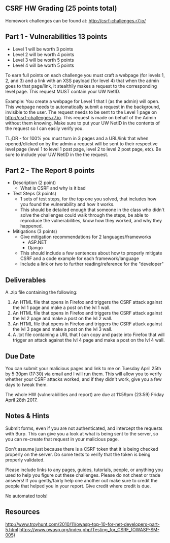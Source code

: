 ## CSRF HW Grading (25 points total)
Homework challenges can be found at: http://csrf-challenges.r7.io/

## Part 1 - Vulnerabilities 13 points
- Level 1 will be worth 3 points
- Level 2 will be worth 4 points 
- Level 3 will be worth 5 points
- Level 4 will be worth 5 points

To earn full points on each challenge you must craft a webpage (for levels 1, 2, and 3) and a link with an XSS payload (for level 4) that when the admin goes to that page/link, it stealthily makes a request to the corresponding level page. This request MUST contain your UW NetID.

Example: You create a webpage for Level 1 that I (as the admin) will open. This webpage needs to automatically submit a request in the background, invisible to the user. The request needs to be sent to the Level 1 page on http://csrf-challenges.r7.io. This request is made on behalf of the Admin without them knowing. Make sure to put your UW NetID in the contents of the request so I can easily verify you.

TL;DR - for 100% you must turn in 3 pages and a URL/link that when opened/clicked on by the admin a request will be sent to their respective level page (level 1 to level 1 post page, level 2 to level 2 post page, etc). Be sure to include your UW NetID in the the request.

## Part 2 - The Report 8 points
- Description (2 point)
	- What is CSRF and why is it bad
- Test Steps (3 points)
	- 1 sets of test steps, for the top one you solved, that includes how you found the vulnerability and how it works.
	- This should be detailed enough that someone in the class who didn't solve the challenges could walk through the steps, be able to reproduce the vulnerabilities, know how they worked, and why they happened.
- Mitigations (3 points)
	- Give mitigation recommendations for 2 languages/frameworks
		- ASP.NET
		- Django
	- This should include a few sentences about how to properly mitigate CSRF and a code example for each framework/language
	- Include a link or two to further reading/reference for the "developer"

## Deliverables
A .zip file containing the following:

1. An HTML file that opens in Firefox and triggers the CSRF attack against the lvl 1 page and make a post on the lvl 1 wall.
2. An HTML file that opens in Firefox and triggers the CSRF attack against the lvl 2 page and make a post on the lvl 2 wall.
3. An HTML file that opens in Firefox and triggers the CSRF attack against the lvl 3 page and make a post on the lvl 3 wall.
4. A .txt file containing a URL that I can copy and paste into Firefox that will trigger an attack against the lvl 4 page and make a post on the lvl 4 wall.

## Due Date
You can submit your malicious pages and link to me on Tuesday April 25th by 5:30pm (17:30) via email and I will run them. This will allow you to verify whether your CSRF attacks worked, and if they didn't work, give you a few days to tweak them.

The whole HW (vulnerabilities and report) are due at 11:59pm (23:59) Friday April 28th 2017.

## Notes & Hints
Submit forms, even if you are not authenticated, and intercept the requests with Burp. This can give you a look at what is being sent to the server, so you can re-create that request in your malicious page.

Don't assume just because there is a CSRF token that it is being checked properly on the server. Do some tests to verify that the token is being properly validated.

Please include links to any pages, guides, tutorials, people, or anything you used to help you figure out these challenges. Please do not cheat or trade answers! If you gently/fairly help one another out make sure to credit the people that helped you in your report. Give credit where credit is due.

No automated tools!

## Resources
http://www.troyhunt.com/2010/11/owasp-top-10-for-net-developers-part-5.html
https://www.owasp.org/index.php/Testing_for_CSRF_(OWASP-SM-005)
